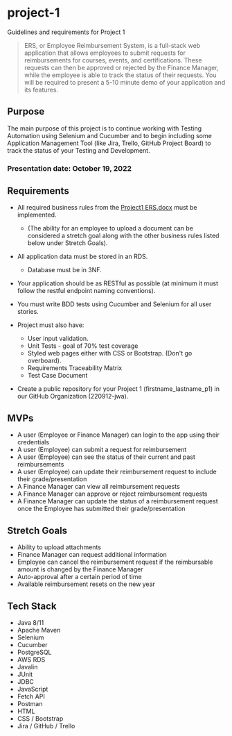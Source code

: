 # project-1
Guidelines and requirements for Project 1

> ERS, or Employee Reimbursement System, is a full-stack web application that allows employees to submit requests for reimbursements for courses, events, and certifications. These requests can then be approved or rejected by the Finance Manager, while the employee is able to track the status of their requests.
You will be required to present a 5-10 minute demo of your application and its features.

## Purpose
The main purpose of this project is to continue working with Testing Automation using Selenium and Cucumber and to begin including some Application Management Tool (like Jira, Trello, GitHub Project Board) to track the status of your Testing and Development.

### Presentation date: October 19, 2022

## Requirements
- All required business rules from the [Project1 ERS.docx](https://github.com/220912-jwa/project-1/blob/main/Project1%20ERS.docx) must be implemented.  
  - (The ability for an employee to upload a document can be considered a stretch goal along with the other business rules listed below under Stretch Goals).
- All application data must be stored in an RDS.
  - Database must be in 3NF. 
- Your application should be as RESTful as possible (at minimum it must follow the restful endpoint naming conventions).
- You must write BDD tests using Cucumber and Selenium for all user stories. 

- Project must also have:
  - User input validation.
  - Unit Tests - goal of 70% test coverage
  - Styled web pages either with CSS or Bootstrap. (Don't go overboard).
  - Requirements Traceability Matrix
  - Test Case Document

- Create a public repository for your Project 1 (firstname_lastname_p1) in our GitHub Organization (220912-jwa). 

## MVPs
- A user (Employee or Finance Manager) can login to the app using their credentials
- A user (Employee) can submit a request for reimbursement
- A user (Employee) can see the status of their current and past reimbursements
- A user (Employee) can update their reimbursement request to include their grade/presentation
- A Finance Manager can view all reimbursement requests
- A Finance Manager can approve or reject reimbursement requests
- A Finance Manager can update the status of a reimbursement request once the Employee has submitted their grade/presentation

## Stretch Goals
- Ability to upload attachments
- Finance Manager can request additional information
- Employee can cancel the reimbursement request if the reimbursable amount is changed by the Finance Manager
- Auto-approval after a certain period of time
- Available reimbursement resets on the new year

## Tech Stack
- Java 8/11
- Apache Maven
- Selenium
- Cucumber
- PostgreSQL
- AWS RDS
- Javalin
- JUnit
- JDBC 
- JavaScript
- Fetch API
- Postman
- HTML
- CSS / Bootstrap
- Jira / GitHub / Trello
